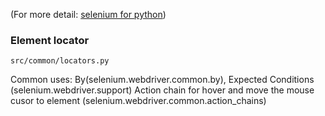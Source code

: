 (For more detail: [selenium for python](https://selenium-python.readthedocs.io/installation.html))

### Element locator
`src/common/locators.py`

Common uses: By(selenium.webdriver.common.by), Expected Conditions (selenium.webdriver.support)
Action chain for hover and move the mouse cusor to element (selenium.webdriver.common.action_chains)
